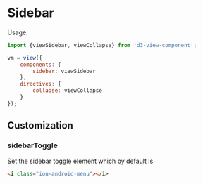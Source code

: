 # Sidebar

Usage:
```javascript
import {viewSidebar, viewCollapse} from 'd3-view-component';

vm = view({
    components: {
        sidebar: viewSidebar
    },
    directives: {
        collapse: viewCollapse
    }
});
```

## Customization

### sidebarToggle

Set the sidebar toggle element which by default is
```html
<i class="ion-android-menu"></i>
```
